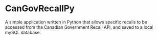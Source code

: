 # CanGovRecallPy
A simple application written in Python that allows specific recalls to be accessed from the Canadian Government Recall API, and saved to a local mySQL database.
